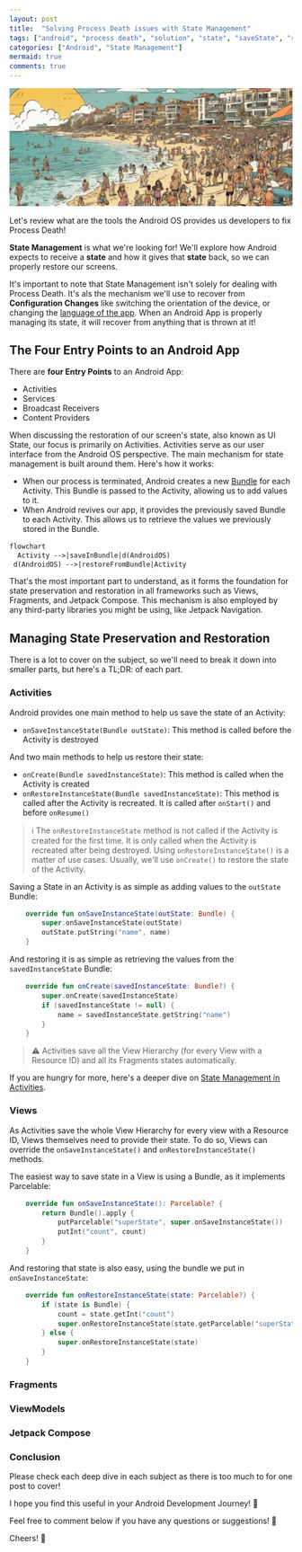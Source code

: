 ```yaml
---
layout: post
title:  "Solving Process Death issues with State Management"
tags: ["android", "process death", "solution", "state", "saveState", "restoreState"]
categories: ["Android", "State Management"]
mermaid: true
comments: true
---
```


![People holding phones in a party](/assets/img/header-beach.png)

Let's review what are the tools the Android OS provides us developers to fix Process Death!

**State Management** is what we're looking for! We'll explore how Android expects to receive a **state** and how it gives that **state** back, so we can properly restore our screens. 

It's important to note that State Management isn't solely for dealing with Process Death.
It's als the mechanism we'll use to recover from **Configuration Changes** like switching the orientation of the device, or changing the [language of the app](https://developer.android.com/guide/topics/resources/app-languages).
When an Android App is properly managing its state, it will recover from anything that is thrown at it!

## The Four Entry Points to an Android App

There are **four Entry Points** to an Android App:
- Activities
- Services
- Broadcast Receivers
- Content Providers

When discussing the restoration of our screen's state, also known as UI State, our focus is primarily on Activities. 
Activities serve as our user interface from the Android OS perspective. The main mechanism for state management is built around them. Here's how it works:

- When our process is terminated, Android creates a new [Bundle](https://developer.android.com/reference/android/os/Bundle) for each Activity. This Bundle is passed to the Activity, allowing us to add values to it.
- When Android revives our app, it provides the previously saved Bundle to each Activity. This allows us to retrieve the values we previously stored in the Bundle.
```mermaid 
flowchart
  Activity -->|saveInBundle|d(AndroidOS)
 d(AndroidOS) -->|restoreFromBundle|Activity
```

That's the most important part to understand, as it forms the foundation for state preservation and restoration in all frameworks such as Views, Fragments, and Jetpack Compose.
This mechanism is also employed by any third-party libraries you might be using, like Jetpack Navigation.

## Managing State Preservation and Restoration

There is a lot to cover on the subject, so we'll need to break it down into smaller parts, but here's a TL;DR: of each part.

### Activities

Android provides one main method to help us save the state of an Activity:

- `onSaveInstanceState(Bundle outState)`: This method is called before the Activity is destroyed

And two main methods to help us restore their state:

- `onCreate(Bundle savedInstanceState)`: This method is called when the Activity is created
- `onRestoreInstanceState(Bundle savedInstanceState)`: This method is called after the Activity is recreated. It is called after `onStart()` and before `onResume()`

> ℹ️ The `onRestoreInstanceState` method is not called if the Activity is created for the first time. It is only called when the Activity is recreated after being destroyed.
> Using `onRestoreInstanceState()` is a matter of use cases. Usually, we'll use `onCreate()` to restore the state of the Activity.

Saving a State in an Activity is as simple as adding values to the `outState` Bundle:

```kotlin
    override fun onSaveInstanceState(outState: Bundle) {
        super.onSaveInstanceState(outState)
        outState.putString("name", name)
    }
```
And restoring it is as simple as retrieving the values from the `savedInstanceState` Bundle:

```kotlin
    override fun onCreate(savedInstanceState: Bundle?) {
        super.onCreate(savedInstanceState)
        if (savedInstanceState != null) {
            name = savedInstanceState.getString("name")
        }
    }
```

> ⚠️ Activities save all the View Hierarchy (for every View with a Resource ID) and all its Fragments states automatically.

If you are hungry for more, here's a deeper dive on [State Management in Activities](/posts/state-management-in-activities).

### Views

As Activities save the whole View Hierarchy for every view with a Resource ID, Views themselves need to provide their state.
To do so, Views can override the `onSaveInstanceState()` and `onRestoreInstanceState()` methods. 

The easiest way to save state in a View is using a Bundle, as it implements Parcelable:

```kotlin
    override fun onSaveInstanceState(): Parcelable? {
        return Bundle().apply {
            putParcelable("superState", super.onSaveInstanceState())
            putInt("count", count)
        }
    }
```
And restoring that state is also easy, using the bundle we put in `onSaveInstanceState`:

```kotlin
    override fun onRestoreInstanceState(state: Parcelable?) {
        if (state is Bundle) {
            count = state.getInt("count")
            super.onRestoreInstanceState(state.getParcelable("superState"))
        } else {
            super.onRestoreInstanceState(state)
        }
    }
```
### Fragments



### ViewModels

### Jetpack Compose


### Conclusion

Please check each deep dive in each subject as there is too much to for one post to cover!

I hope you find this useful in your Android Development Journey! 🚀

Feel free to comment below if you have any questions or suggestions! 🙌

Cheers! 🍻

